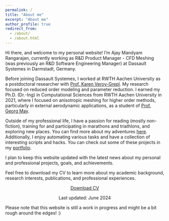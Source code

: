 ```yaml
---
permalink: /
title: "About me"
excerpt: "About me"
author_profile: true
redirect_from: 
  - /about/
  - /about.html
---
```


Hi there, and welcome to my personal website! I’m Ajay Mandyam Rangarajan, currently working as R&D Product Manager - CFD Meshing (was previously an R&D Software Engineering Manager) at Dassault Systemes in Darmstadt, Germany.

Before joining Dassault Systemes, I worked at RWTH Aachen University as a postdoctoral researcher with [Prof. Karen Veroy-Grepl](https://www.tue.nl/en/research/researchers/karen-veroy-grepl/). My research focused on reduced order modeling and parameter reduction. I earned my Ph.D. (Dr.-Ing) in Computational Sciences from RWTH Aachen University in 2021, where I focused on anisotropic meshing for higher order methods, particularly in external aerodynamic applications, as a student of [Prof. Georg May](https://www.vki.ac.be/index.php/vkidepartments/ar-department-other-menu-100/263-faculty/faculty-in-ar/768-georg-may).

Outside of my professional life, I have a passion for reading (mostly non-fiction), training for and participating in marathons and triathlons, and exploring new places. You can find more about my adventures [here](https://armandyam.github.io/others/). Additionally, I enjoy automating various tasks and have a collection of interesting scripts and hacks. You can check out some of these projects in my [portfolio](https://armandyam.github.io/portfolio/).

I plan to keep this website updated with the latest news about my personal and professional projects, goals, and achievements.

Feel free to download my CV to learn more about my academic background, research interests, publications, and professional experiences.

<div class="cta-buttons"><center>
    <a href="assets/cv.pdf" target="_blank">
        <i class="fas fa-arrow-alt-circle-down"></i> Download CV
    </a>
    <p>Last updated: June 2024 </p>
    </center>
</div>

Please note that this website is still a work in progress and might be a bit rough around the edges! :)

